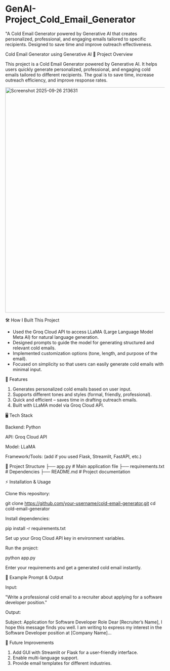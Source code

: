 # GenAI-Project_Cold_Email_Generator
"A Cold Email Generator powered by Generative AI that creates personalized, professional, and engaging emails tailored to specific recipients. Designed to save time and improve outreach effectiveness.

Cold Email Generator using Generative AI
📌 Project Overview

This project is a Cold Email Generator powered by Generative AI. It helps users quickly generate personalized, professional, and engaging cold emails tailored to different recipients. The goal is to save time, increase outreach efficiency, and improve response rates.

<img width="1440" height="712" alt="Screenshot 2025-09-26 213631" src="https://github.com/user-attachments/assets/d869786c-3fb7-4d03-adc1-c73715615d48" />


🛠️ How I Built This Project

* Used the Groq Cloud API to access LLaMA (Large Language Model Meta AI) for natural language generation.
* Designed prompts to guide the model for generating structured and relevant cold emails.
* Implemented customization options (tone, length, and purpose of the email).
* Focused on simplicity so that users can easily generate cold emails with minimal input.

🚀 Features

1. Generates personalized cold emails based on user input.
2. Supports different tones and styles (formal, friendly, professional).
3. Quick and efficient – saves time in drafting outreach emails.
4. Built with LLaMA model via Groq Cloud API.

🖥️ Tech Stack

Backend: Python

API: Groq Cloud API

Model: LLaMA

Framework/Tools: (add if you used Flask, Streamlit, FastAPI, etc.)

📂 Project Structure
├── app.py          # Main application file
├── requirements.txt # Dependencies
├── README.md        # Project documentation


⚡ Installation & Usage

Clone this repository:

git clone https://github.com/your-username/cold-email-generator.git
cd cold-email-generator


Install dependencies:

pip install -r requirements.txt


Set up your Groq Cloud API key in environment variables.

Run the project:

python app.py


Enter your requirements and get a generated cold email instantly.

📌 Example Prompt & Output

Input:

"Write a professional cold email to a recruiter about applying for a software developer position."

Output:

Subject: Application for Software Developer Role
Dear [Recruiter’s Name],
I hope this message finds you well. I am writing to express my interest in the Software Developer position at [Company Name]...


🔮 Future Improvements

1. Add GUI with Streamlit or Flask for a user-friendly interface.
2. Enable multi-language support.
3. Provide email templates for different industries.
